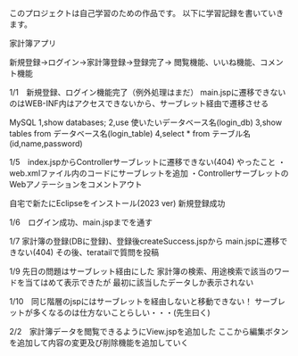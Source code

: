 このプロジェクトは自己学習のための作品です。
以下に学習記録を書いていきます。

家計簿アプリ

新規登録→ログイン→家計簿登録→登録完了→
閲覧機能、いいね機能、コメント機能

1/1　新規登録、ログイン機能完了（例外処理はまだ）
main.jspに遷移できないのはWEB-INF内はアクセスできないから、サーブレット経由で遷移させる

MySQL
1,show databases;
2,use 使いたいデータベース名(login_db)
3,show tables from データベース名(login_table)
4,select * from テーブル名
(id,name,password)

1/5　index.jspからControllerサーブレットに遷移できない(404)
やったこと
・web.xmlファイル内のコードにサーブレットを追加
・ControllerサーブレットのWebアノテーションをコメントアウト

自宅で新たにEclipseをインストール(2023 ver)
新規登録成功

1/6　ログイン成功、main.jspまでを通す

1/7 家計簿の登録(DBに登録)、登録後createSuccess.jspから
main.jspに遷移できない(404)
その後、teratailで質問を投稿

1/9 先日の問題はサーブレット経由にした
家計簿の検索、用途検索で該当のワードを当てはめて表示できたが
最初に該当したデータしか表示されない

1/10　同じ階層のjspにはサーブレットを経由しないと移動できない！
サーブレットが多くなるのは仕方ないことらしい・・・(先生曰く)

2/2　家計簿データを閲覧できるようにView.jspを追加した
ここから編集ボタンを追加して内容の変更及び削除機能を追加していく
